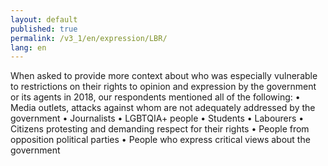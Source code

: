 ```yaml
---
layout: default
published: true
permalink: /v3_1/en/expression/LBR/
lang: en
---
```


When asked to provide more context about who was especially vulnerable to restrictions on their rights to opinion and expression by the government or its agents in 2018, our respondents mentioned all of the following:
•	Media outlets, attacks against whom are not adequately addressed by the government
•	Journalists
•	LGBTQIA+ people
•	Students
•	Labourers
•	Citizens protesting and demanding respect for their rights
•	People from opposition political parties
•	People who express critical views about the government

